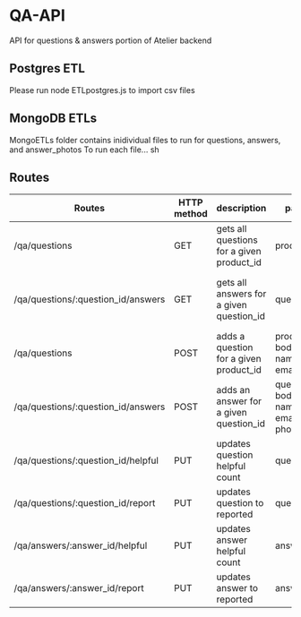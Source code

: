 # QA-API
API for questions & answers portion of Atelier backend


## Postgres ETL
Please run node ETLpostgres.js to import csv files

## MongoDB ETLs
MongoETLs folder contains inidividual files to run for questions, answers, and answer_photos
To run each file... sh <fileName>


## Routes
| Routes | HTTP method | description | params needed | params options|
|---|---|---|---|---|
| /qa/questions | GET | gets all questions for a given product_id | product_id(integer) | count (default 5) page(default 1)|
| /qa/questions/:question_id/answers | GET | gets all answers for a given question_id | question_id(integer) | count (integer, default '5') page(integer, default '1')|
| /qa/questions | POST | adds a question for a given product_id | product_id(integer), body(text), name(text), email(text)| |
| /qa/questions/:question_id/answers | POST | adds an answer for a given question_id | question_id(integer), body(text), name(text), email(text), photos(array of text) | |
| /qa/questions/:question_id/helpful | PUT | updates question helpful count | question_id(integer) | |
| /qa/questions/:question_id/report | PUT | updates question to reported | question_id(integer) | |
| /qa/answers/:answer_id/helpful | PUT | updates answer helpful count | answer_id(integer) | |
| /qa/answers/:answer_id/report | PUT | updates answer to reported | answer_id(integer) | |
